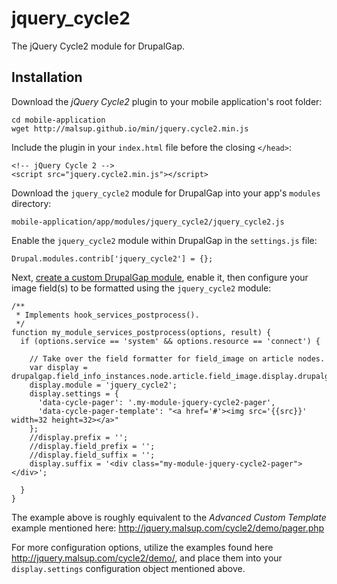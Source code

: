 # jquery_cycle2
The jQuery Cycle2 module for DrupalGap.

## Installation

Download the *jQuery Cycle2* plugin to your mobile application's root folder:

```
cd mobile-application
wget http://malsup.github.io/min/jquery.cycle2.min.js
```

Include the plugin in your `index.html` file before the closing `</head>`:

```
<!-- jQuery Cycle 2 -->
<script src="jquery.cycle2.min.js"></script>
```

Download the `jquery_cycle2` module for DrupalGap into your app's `modules` directory:

```
mobile-application/app/modules/jquery_cycle2/jquery_cycle2.js
```

Enable the `jquery_cycle2` module within DrupalGap in the `settings.js` file:

```
Drupal.modules.contrib['jquery_cycle2'] = {};
```

Next, [create a custom DrupalGap module](http://docs.drupalgap.org/7/Modules/Create_a_Custom_Module), enable it, then configure your image field(s) to be formatted using the `jquery_cycle2` module:

```
/**
 * Implements hook_services_postprocess().
 */
function my_module_services_postprocess(options, result) {
  if (options.service == 'system' && options.resource == 'connect') {

    // Take over the field formatter for field_image on article nodes.
    var display = drupalgap.field_info_instances.node.article.field_image.display.drupalgap;
    display.module = 'jquery_cycle2';
    display.settings = {
      'data-cycle-pager': '.my-module-jquery-cycle2-pager',
      'data-cycle-pager-template': "<a href='#'><img src='{{src}}' width=32 height=32></a>"
    };
    //display.prefix = '';
    //display.field_prefix = '';
    //display.field_suffix = '';
    display.suffix = '<div class="my-module-jquery-cycle2-pager"></div>';

  }
}
```

The example above is roughly equivalent to the *Advanced Custom Template* example mentioned here: http://jquery.malsup.com/cycle2/demo/pager.php

For more configuration options, utilize the examples found here http://jquery.malsup.com/cycle2/demo/, and place them into your `display.settings` configuration object mentioned above.
